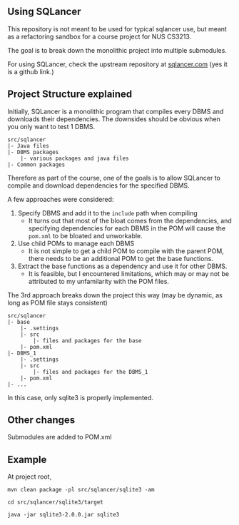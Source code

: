 ## Using SQLancer

This repository is not meant to be used for typical sqlancer use, but meant as a refactoring sandbox for a course project for NUS CS3213.

The goal is to break down the monolithic project into multiple submodules.

For using SQLancer, check the upstream repository at [sqlancer.com](sqlancer.com) (yes it is a github link.)

## Project Structure explained

Initially, SQLancer is a monolithic program that compiles every DBMS and downloads their dependencies. The downsides should be obvious when you only want to test 1 DBMS.

```
src/sqlancer
|- Java files
|- DBMS packages
    |- various packages and java files
|- Common packages
```

Therefore as part of the course, one of the goals is to allow SQLancer to compile and download dependencies for the specified DBMS.

A few approaches were considered:
1. Specify DBMS and add it to the `include` path when compiling
   - It turns out that most of the bloat comes from the dependencies, and specifying dependencies for each DBMS in the POM will cause the `pom.xml` to be bloated and unworkable.
2. Use child POMs to manage each DBMS
   - It is not simple to get a child POM to compile with the parent POM, there needs to be an additional POM to get the base functions.
3. Extract the base functions as a dependency and use it for other DBMS.
   - It is feasible, but I encountered limitations, which may or may not be attributed to my unfamilarity with the POM files.

The 3rd approach breaks down the project this way (may be dynamic, as long as POM file stays consistent)
```
src/sqlancer
|- base
    |- .settings
    |- src
        |- files and packages for the base
    |- pom.xml
|- DBMS_1
    |- .settings
    |- src
        |- files and packages for the DBMS_1
    |- pom.xml
|- ...
```

In this case, only sqlite3 is properly implemented. 

## Other changes
Submodules are added to POM.xml

## Example
At project root,
```shell
mvn clean package -pl src/sqlancer/sqlite3 -am

```
```shell
cd src/sqlancer/sqlite3/target
```
```shell
java -jar sqlite3-2.0.0.jar sqlite3
```